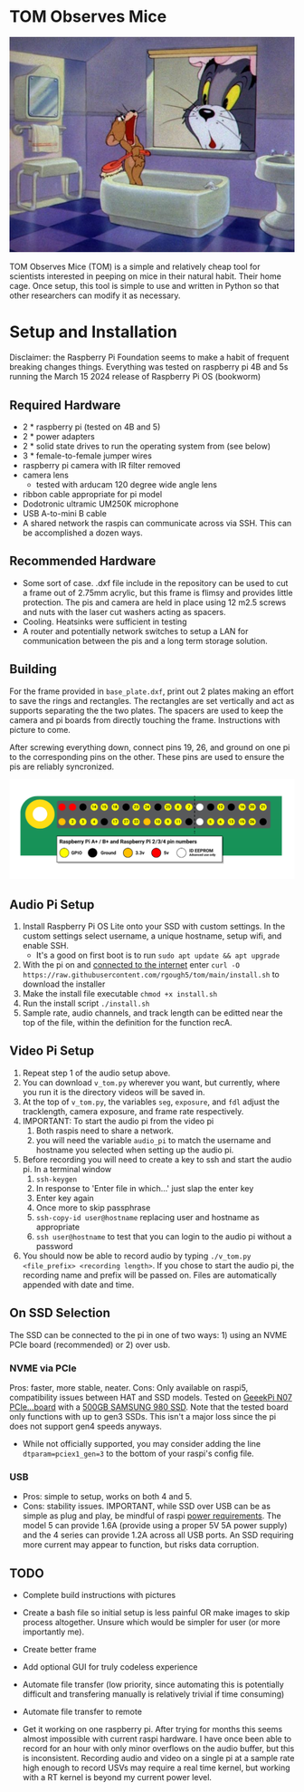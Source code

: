 # TOM Observes Mice
![this is fair use right?](pic/tom_n_jerry.jpg)

TOM Observes Mice (TOM) is a simple and relatively cheap tool for scientists interested in peeping on mice in their natural habit. Their home cage.
Once setup, this tool is simple to use and written in Python so that other researchers can modify it as necessary.

# Setup and Installation
Disclaimer: the Raspberry Pi Foundation seems to make a habit of frequent breaking changes things. Everything was tested on raspberry pi 4B and 5s running the March 15 2024 release of Raspberry Pi OS (bookworm)

## Required Hardware
- 2 * raspberry pi (tested on 4B and 5)
- 2 * power adapters
- 2 * solid state drives to run the operating system from (see below)
- 3 * female-to-female jumper wires
- raspberry pi camera with IR filter removed
- camera lens
    - tested with arducam 120 degree wide angle lens
- ribbon cable appropriate for pi model
- Dodotronic ultramic UM250K microphone
- USB A-to-mini B cable
- A shared network the raspis can communicate across via SSH. This can be accomplished a dozen ways.

## Recommended Hardware
- Some sort of case. .dxf file include in the repository can be used to cut a frame out of 2.75mm acrylic, but this frame is flimsy and provides little protection. The pis and camera are held in place using 12 m2.5 screws and nuts with the laser cut washers acting as spacers.
- Cooling. Heatsinks were sufficient in testing
- A router and potentially network switches to setup a LAN for communication between the pis and a long term storage solution.

## Building

For the frame provided in `base_plate.dxf`, print out 2 plates making an effort to save the rings and rectangles. The rectangles are set vertically and act as supports separating the the two plates. The spacers are used to keep the camera and pi boards from directly touching the frame.
Instructions with picture to come.

After screwing everything down, connect pins 19, 26, and ground on one pi to the corresponding pins on the other. These pins are used to ensure the pis are reliably syncronized.

![picture of pin chart](pic/GPIO.png)

## Audio Pi Setup
1. Install Raspberry Pi OS Lite onto your SSD with custom settings. In the custom settings select username, a unique hostname, setup wifi, and enable SSH.
    - It's a good on first boot is to run `sudo apt update && apt upgrade`
2. With the pi on and [connected to the internet](https://www.raspberrypi.com/documentation/computers/configuration.html#configuring-networking) enter `curl -O https://raw.githubusercontent.com/rgough5/tom/main/install.sh` to download the installer
3. Make the install file executable `chmod +x install.sh`
4. Run the install script `./install.sh` 
5. Sample rate, audio channels, and track length can be editted near the top of the file, within the definition for the function recA.

## Video Pi Setup
1. Repeat step 1 of the audio setup above.
2. You can download `v_tom.py` wherever you want, but currently, where you run it is the directory videos will be saved in.
3. At the top of `v_tom.py`, the variables `seg`, `exposure`, and `fdl` adjust the tracklength, camera exposure, and frame rate respectively.
4. IMPORTANT: To start the audio pi from the video pi
    1. Both raspis need to share a network.
    2. you will need the variable `audio_pi` to match the username and hostname you selected when setting up the audio pi.
5. Before recording you will need to create a key to ssh and start the audio pi. In a terminal window
    1. `ssh-keygen`
    2. In response to 'Enter file in which...' just slap the enter key
    3. Enter key again
    4. Once more to skip passphrase
    5. `ssh-copy-id user@hostname` replacing user and hostname as appropriate
    6. `ssh user@hostname` to test that you can login to the audio pi without a password
6. You should now be able to record audio by typing `./v_tom.py <file_prefix> <recording length>`. If you chose to start the audio pi, the recording name and prefix will be passed on. Files are automatically appended with date and time.

## On SSD Selection
The SSD can be connected to the pi in one of two ways: 1) using an NVME PCIe board (recommended) or 2) over usb.

### NVME via PCIe
Pros: faster, more stable, neater. 
Cons: Only available on raspi5, compatibility issues between HAT and SSD models.
Tested on [GeeekPi N07 PCIe...board](https://www.amazon.com/GeeekPi-N07-Peripheral-Raspberry-Support/dp/B0CWD266XR/ref=sr_1_16?dib=eyJ2IjoiMSJ9.BxcxCUbroCMtEvv2KZGuIBTcsh51iWpvVxAkAUuVUQbw4jFFBTZ0bHDgR4TfMjSk_DqFo3YlUWbA8-xw19eq8Bc02CW_sldTs1fasLMWEBrfFkt6mOtSa7W9O7DDaMpwT85GbBxdlhDlnGnkKiEC_nfcV2_VhsV_TZizpWSDSGvalVGaVXDYquvp8nSDAFKkoLCkFfKn703KZk9_Cs3LgOGy01u0kKNYoHmrpSwHVn8.xjfPCRpKhnZc_S6FQ2UUS4v5q_gtD8mRNwm3e160UcI&dib_tag=se&keywords=raspi+nvme+hat&qid=1714772061&sr=8-16) with a [500GB SAMSUNG 980 SSD](https://www.amazon.com/SAMSUNG-Technology-Intelligent-Turbowrite-Sequential/dp/B08V7GT6F3/ref=sr_1_8?sr=8-8). 
Note that the tested board only functions with up to gen3 SSDs. This isn't a major loss since the pi does not support gen4 speeds anyways.
- While not officially supported, you may consider adding the line `dtparam=pciex1_gen=3` to the bottom of your raspi's config file.

### USB
- Pros: simple to setup, works on both 4 and 5.
- Cons: stability issues.
IMPORTANT, while SSD over USB can be as simple as plug and play, be mindful of raspi [power requirements](https://www.raspberrypi.com/documentation/computers/raspberry-pi.html#typical-power-requirements). The model 5 can provide 1.6A (provide using a proper 5V 5A power supply) and the 4 series can provide 1.2A across all USB ports. An SSD requiring more current may appear to function, but risks data corruption.

## TODO
- Complete build instructions with pictures
- Create a bash file so initial setup is less painful OR make images to skip process altogether. Unsure which would be simpler for user (or more importantly me).
- Create better frame
- Add optional GUI for truly codeless experience
- Automate file transfer (low priority, since automating this is potentially difficult and transfering manually is relatively trivial if time consuming)
- Automate file transfer to remote

- Get it working on one raspberry pi. After trying for months this seems almost impossible with current raspi hardware. I have once been able to record for an hour with only minor overflows on the audio buffer, but this is inconsistent. Recording audio and video on a single pi at a sample rate high enough to record USVs may require a real time kernel, but working with a RT kernel is beyond my current power level.
